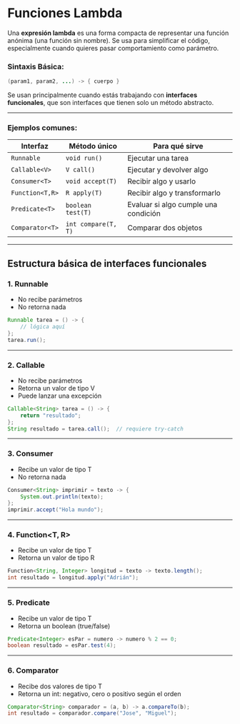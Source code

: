# Funciones Lambda

Una **expresión lambda** es una forma compacta de representar una función anónima (una función sin nombre). Se usa para simplificar el código, especialmente cuando quieres pasar comportamiento como parámetro.

### Sintaxis Básica:
```java
(param1, param2, ...) -> { cuerpo }
```

Se usan principalmente cuando estás trabajando con **interfaces funcionales**, que son interfaces que tienen solo un método abstracto.

---

### Ejemplos comunes:

| Interfaz        | Método único         | Para qué sirve                             |
|-----------------|----------------------|--------------------------------------------|
| `Runnable`      | `void run()`         | Ejecutar una tarea                         |
| `Callable<V>`   | `V call()`           | Ejecutar y devolver algo                   |
| `Consumer<T>`   | `void accept(T)`     | Recibir algo y usarlo                      |
| `Function<T,R>` | `R apply(T)`         | Recibir algo y transformarlo               |
| `Predicate<T>`  | `boolean test(T)`    | Evaluar si algo cumple una condición       |
| `Comparator<T>` | `int compare(T, T)`  | Comparar dos objetos                       |

---

## Estructura básica de interfaces funcionales

### 1. Runnable
- No recibe parámetros
- No retorna nada

```java
Runnable tarea = () -> {
    // lógica aquí
};
tarea.run();
```

---

### 2. Callable<V>
- No recibe parámetros
- Retorna un valor de tipo V
- Puede lanzar una excepción

```java
Callable<String> tarea = () -> {
    return "resultado";
};
String resultado = tarea.call();  // requiere try-catch
```

---

### 3. Consumer<T>
- Recibe un valor de tipo T
- No retorna nada

```java
Consumer<String> imprimir = texto -> {
    System.out.println(texto);
};
imprimir.accept("Hola mundo");
```

---

### 4. Function<T, R>
- Recibe un valor de tipo T
- Retorna un valor de tipo R

```java
Function<String, Integer> longitud = texto -> texto.length();
int resultado = longitud.apply("Adrián");
```

---

### 5. Predicate<T>
- Recibe un valor de tipo T
- Retorna un boolean (true/false)

```java
Predicate<Integer> esPar = numero -> numero % 2 == 0;
boolean resultado = esPar.test(4);
```

---

### 6. Comparator<T>
- Recibe dos valores de tipo T
- Retorna un int: negativo, cero o positivo según el orden

```java
Comparator<String> comparador = (a, b) -> a.compareTo(b);
int resultado = comparador.compare("Jose", "Miguel");
```
